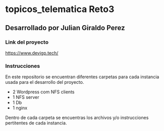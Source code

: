 # topicos_telematica Reto3 
## Desarrollado por Julian Giraldo Perez

### Link del proyecto
https://www.devjgp.tech/

### Instrucciones

En este repositorio se encuentran diferentes carpetas para cada instancia usada para el desarrollo del proyecto.
- 2 Wordpress com NFS clients
- 1 NFS server
- 1 Db
- 1 nginx 

Dentro de cada carpeta se encuentras los archivos y/o instrucciones pertitentes de cada instancia.
